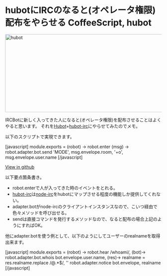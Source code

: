 hubotにIRCのなると(オペレータ権限)配布をやらせる
CoffeeScript, hubot
=====
<a href="http://manaten.net/wp-content/uploads/2013/07/hubot.png"><img src="http://manaten.net/wp-content/uploads/2013/07/hubot.png" alt="hubot" width="540" height="250" class="aligncenter size-full wp-image-551" /></a>

IRCBotに新しく入ってきた人になると(オペレータ権限)を配布させることはよくやると思います。
それを[Hubot](http://hubot.github.com/)+[hubot-irc](https://github.com/nandub/hubot-irc)にやらせてみたのでメモ。

<!--more-->

以下のスクリプトで実現できます。

<div>[javascript]
module.exports = (robot) ->
  robot.enter (msg) ->
    robot.adapter.bot.send 'MODE', msg.envelope.room, '+o', msg.envelope.user.name
[/javascript]</div>

[View in github](https://github.com/manaten/mana_bot/blob/master/scripts/irc_operator.coffee)

以下要点箇条書き。

- robot.enterで人が入ってきた時のイベントをとれる。
- [hubot-irc](https://github.com/nandub/hubot-irc)は[node-irc](https://github.com/martynsmith/node-irc)をhubotにマップさせる程度の機能しか提供してくれない。
 - adapter.botがnode-ircのクライアントインスタンスなので、こいつ経由で色々メソッドを呼び出せる。
 - sendは直接コマンドを発行するメソッドなので、なると配布の場合上記のようにすればOK。

他にadapter.botを使う例として、以下のようにしてユーザーのrealnameを取得出来ます。

<div>[javascript]
module.exports = (robot) ->
 robot.hear /whoami/, (bot)->
    robot.adapter.bot.whois bot.envelope.user.name, (res)->
      realname = res.realname.replace /@.*$/, ''
      robot.adapter.notice bot.envelope, realname
[/javascript]</div>
